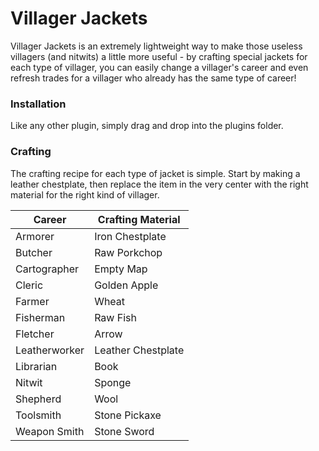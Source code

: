 # Villager Jackets

Villager Jackets is an extremely lightweight way to make those useless villagers (and nitwits) a little more useful - by crafting special jackets for each type of villager, you can easily change a villager's career and even refresh trades for a villager who already has the same type of career!
### Installation
Like any other plugin, simply drag and drop into the plugins folder.

### Crafting
The crafting recipe for each type of jacket is simple. Start by making a leather chestplate, then replace the item in the very center with the right material for the right kind of villager.

| Career | Crafting Material |
| ------ | ------ |
| Armorer | Iron Chestplate |
| Butcher | Raw Porkchop |
| Cartographer | Empty Map |
| Cleric | Golden Apple |
| Farmer | Wheat |
| Fisherman | Raw Fish |
| Fletcher | Arrow |
| Leatherworker | Leather Chestplate |
| Librarian | Book |
| Nitwit | Sponge |
| Shepherd | Wool |
| Toolsmith | Stone Pickaxe |
| Weapon Smith | Stone Sword |

